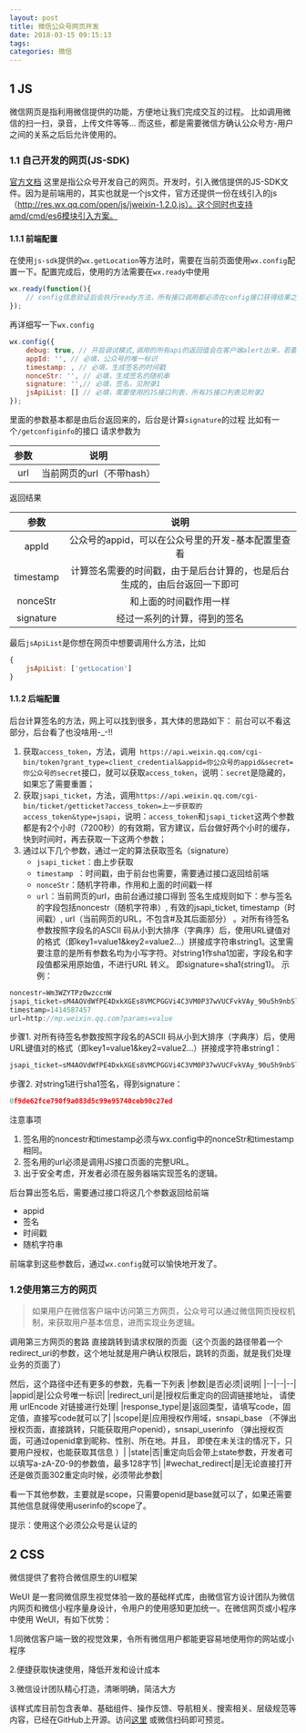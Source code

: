 ```yaml
---
layout: post
title: 微信公众号网页开发
date: 2018-03-15 09:15:13
tags:
categories: 微信
---
```


## 1 JS
微信网页是指利用微信提供的功能，方便地让我们完成交互的过程。
比如调用微信的扫一扫，录音，上传文件等等...
而这些，都是需要微信方确认公众号方-用户之间的关系之后后允许使用的。

### 1.1 自己开发的网页(JS-SDK)
[官方文档](https://mp.weixin.qq.com/wiki?t=resource/res_main&id=mp1421141115)
这里是指公众号开发自己的网页。开发时，引入微信提供的JS-SDK文件。因为是前端用的，其实也就是一个js文件，官方还提供一份在线引入的js（http://res.wx.qq.com/open/js/jweixin-1.2.0.js）。这个同时也支持amd/cmd/es6模块引入方案。

#### 1.1.1 前端配置
在使用`js-sdk`提供的`wx.getLocation`等方法时，需要在当前页面使用`wx.config`配置一下。配置完成后，使用的方法需要在`wx.ready`中使用
```javascript
wx.ready(function(){
    // config信息验证后会执行ready方法，所有接口调用都必须在config接口获得结果之后，config是一个客户端的异步操作，所以如果需要在页面加载时就调用相关接口，则须把相关接口放在ready函数中调用来确保正确执行。对于用户触发时才调用的接口，则可以直接调用，不需要放在ready函数中。
});
```

再详细写一下`wx.config`
```javascript
wx.config({
    debug: true, // 开启调试模式,调用的所有api的返回值会在客户端alert出来，若要查看传入的参数，可以在pc端打开，参数信息会通过log打出，仅在pc端时才会打印。
    appId: '', // 必填，公众号的唯一标识
    timestamp: , // 必填，生成签名的时间戳
    nonceStr: '', // 必填，生成签名的随机串
    signature: '',// 必填，签名，见附录1
    jsApiList: [] // 必填，需要使用的JS接口列表，所有JS接口列表见附录2
});
```
里面的参数基本都是由后台返回来的，后台是计算`signature`的过程
比如有一个`/getconfiginfo`的接口
请求参数为

|参数       |说明|
|:--:      |:--:|
|url       |当前网页的url（不带hash）|
返回结果

|参数       |说明|
|:--:      |:--:|
|appId     |公众号的appid，可以在公众号里的开发-基本配置里查看|
|timestamp |计算签名需要的时间戳，由于是后台计算的，也是后台生成的，由后台返回一下即可|
|nonceStr  |和上面的时间戳作用一样|
|signature |经过一系列的计算，得到的签名|

最后`jsApiList`是你想在网页中想要调用什么方法，比如
```javascript
{
	jsApiList: ['getLocation']
}
```

#### 1.1.2 后端配置
后台计算签名的方法，网上可以找到很多，其大体的思路如下：
前台可以不看这部分，后台看了也没啥用-_-!!
1. 获取`access_token`，方法，调用` https://api.weixin.qq.com/cgi-bin/token?grant_type=client_credential&appid=你公众号的appid&secret=你公众号的secret`接口，就可以获取`access_token`，说明：`secret`是隐藏的，如果忘了需要重置；
2. 获取`jsapi_ticket`，方法，调用`https://api.weixin.qq.com/cgi-bin/ticket/getticket?access_token=上一步获取的access_token&type=jsapi`，说明：`access_token`和`jsapi_ticket`这两个参数都是有2个小时（7200秒）的有效期，官方建议，后台做好两个小时的缓存，快到时间时，再去获取一下这两个参数；
3. 通过以下几个参数，通过一定的算法获取签名（signature）
	- `jsapi_ticket`：由上步获取
	- `timestamp `：时间戳，由于前台也需要，需要通过接口返回给前端
	- `nonceStr`：随机字符串，作用和上面的时间戳一样
	- `url`：当前网页的url，由前台通过接口得到
签名生成规则如下：参与签名的字段包括noncestr（随机字符串）, 有效的jsapi_ticket, timestamp（时间戳）, url（当前网页的URL，不包含#及其后面部分） 。对所有待签名参数按照字段名的ASCII 码从小到大排序（字典序）后，使用URL键值对的格式（即key1=value1&key2=value2…）拼接成字符串string1。这里需要注意的是所有参数名均为小写字符。对string1作sha1加密，字段名和字段值都采用原始值，不进行URL 转义。
即signature=sha1(string1)。 示例：
```javascript
noncestr=Wm3WZYTPz0wzccnW
jsapi_ticket=sM4AOVdWfPE4DxkXGEs8VMCPGGVi4C3VM0P37wVUCFvkVAy_90u5h9nbSlYy3-Sl-HhTdfl2fzFy1AOcHKP7qg
timestamp=1414587457
url=http://mp.weixin.qq.com?params=value
```
步骤1. 对所有待签名参数按照字段名的ASCII 码从小到大排序（字典序）后，使用URL键值对的格式（即key1=value1&key2=value2…）拼接成字符串string1：
```javascript
jsapi_ticket=sM4AOVdWfPE4DxkXGEs8VMCPGGVi4C3VM0P37wVUCFvkVAy_90u5h9nbSlYy3-Sl-HhTdfl2fzFy1AOcHKP7qg&noncestr=Wm3WZYTPz0wzccnW×tamp=1414587457&url=http://mp.weixin.qq.com?params=value
```
步骤2. 对string1进行sha1签名，得到signature：
```javascript
0f9de62fce790f9a083d5c99e95740ceb90c27ed
```
注意事项

1. 签名用的noncestr和timestamp必须与wx.config中的nonceStr和timestamp相同。
2. 签名用的url必须是调用JS接口页面的完整URL。
3. 出于安全考虑，开发者必须在服务器端实现签名的逻辑。

后台算出签名后，需要通过接口将这几个参数返回给前端
- appid
- 签名
- 时间戳
- 随机字符串

前端拿到这些参数后，通过`wx.config`就可以愉快地开发了。

### 1.2使用第三方的网页
> 如果用户在微信客户端中访问第三方网页，公众号可以通过微信网页授权机制，来获取用户基本信息，进而实现业务逻辑。

调用第三方网页的套路
直接跳转到请求权限的页面（这个页面的路径带着一个redirect_uri的参数，这个地址就是用户确认权限后，跳转的页面，就是我们处理业务的页面了）

然后，这个路径中还有更多的参数，先看一下列表
|参数|是否必须|说明|
|--|--|--|
|appid|是|公众号唯一标识|
|redirect_uri|是|授权后重定向的回调链接地址， 请使用 urlEncode 对链接进行处理|
|response_type|是|返回类型，请填写code，固定值，直接写code就可以了|
|scope|是|应用授权作用域，snsapi_base （不弹出授权页面，直接跳转，只能获取用户openid），snsapi_userinfo （弹出授权页面，可通过openid拿到昵称、性别、所在地。并且， 即使在未关注的情况下，只要用户授权，也能获取其信息 ）|
|state|否|重定向后会带上state参数，开发者可以填写a-zA-Z0-9的参数值，最多128字节|
|#wechat_redirect|是|无论直接打开还是做页面302重定向时候，必须带此参数|

看一下其他参数，主要就是scope，只需要openid是base就可以了，如果还需要其他信息就得使用userinfo的scope了。

提示：使用这个必须公众号是认证的


## 2 CSS
微信提供了套符合微信原生的UI框架

WeUI 是一套同微信原生视觉体验一致的基础样式库，由微信官方设计团队为微信内网页和微信小程序量身设计，令用户的使用感知更加统一。在微信网页或小程序中使用 WeUI，有如下优势：

1.同微信客户端一致的视觉效果，令所有微信用户都能更容易地使用你的网站或小程序

2.便捷获取快速使用，降低开发和设计成本

3.微信设计团队精心打造，清晰明确，简洁大方

该样式库目前包含表单、基础组件、操作反馈、导航相关、搜索相关、层级规范等内容，已经在GitHub上开源。访问[这里](http://weui.io)
或微信扫码即可预览。